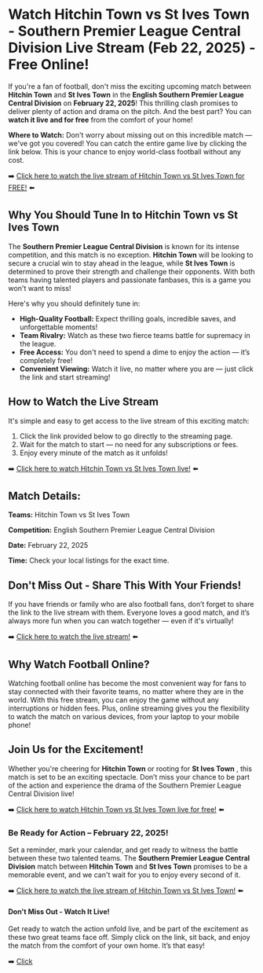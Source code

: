# Watch Hitchin Town vs St Ives Town - Southern Premier League Central Division Live Stream (Feb 22, 2025) - Free Online!

If you're a fan of football, don't miss the exciting upcoming match between **Hitchin Town** and **St Ives Town** in the **English Southern Premier League Central Division** on **February 22, 2025**! This thrilling clash promises to deliver plenty of action and drama on the pitch. And the best part? You can **watch it live and for free** from the comfort of your home!

**Where to Watch:** Don't worry about missing out on this incredible match — we've got you covered! You can catch the entire game live by clicking the link below. This is your chance to enjoy world-class football without any cost.

➡️ [Click here to watch the live stream of Hitchin Town vs St Ives Town for FREE!](https://tinyurl.com/livestreamfreeo?st=Hitchin+Town+vs+St+Ives+Town&si=gh) ⬅️

## Why You Should Tune In to Hitchin Town vs St Ives Town

The **Southern Premier League Central Division** is known for its intense competition, and this match is no exception. **Hitchin Town** will be looking to secure a crucial win to stay ahead in the league, while **St Ives Town** is determined to prove their strength and challenge their opponents. With both teams having talented players and passionate fanbases, this is a game you won't want to miss!

Here's why you should definitely tune in:

- **High-Quality Football:** Expect thrilling goals, incredible saves, and unforgettable moments!
- **Team Rivalry:** Watch as these two fierce teams battle for supremacy in the league.
- **Free Access:** You don't need to spend a dime to enjoy the action — it’s completely free!
- **Convenient Viewing:** Watch it live, no matter where you are — just click the link and start streaming!

## How to Watch the Live Stream

It's simple and easy to get access to the live stream of this exciting match:

1. Click the link provided below to go directly to the streaming page.
2. Wait for the match to start — no need for any subscriptions or fees.
3. Enjoy every minute of the match as it unfolds!

➡️ [Click here to watch Hitchin Town vs St Ives Town live!](https://tinyurl.com/livestreamfreeo?st=Hitchin+Town+vs+St+Ives+Town&si=gh) ⬅️

## Match Details:

**Teams:** Hitchin Town vs St Ives Town

**Competition:** English Southern Premier League Central Division

**Date:** February 22, 2025

**Time:** Check your local listings for the exact time.

## Don't Miss Out - Share This With Your Friends!

If you have friends or family who are also football fans, don’t forget to share the link to the live stream with them. Everyone loves a good match, and it’s always more fun when you can watch together — even if it's virtually!

➡️ [Click here to watch the live stream!](https://tinyurl.com/livestreamfreeo?st=Hitchin+Town+vs+St+Ives+Town&si=gh) ⬅️

## Why Watch Football Online?

Watching football online has become the most convenient way for fans to stay connected with their favorite teams, no matter where they are in the world. With this free stream, you can enjoy the game without any interruptions or hidden fees. Plus, online streaming gives you the flexibility to watch the match on various devices, from your laptop to your mobile phone!

## Join Us for the Excitement!

Whether you're cheering for **Hitchin Town** or rooting for **St Ives Town** , this match is set to be an exciting spectacle. Don’t miss your chance to be part of the action and experience the drama of the Southern Premier League Central Division live!

➡️ [Click here to watch Hitchin Town vs St Ives Town live for free!](https://tinyurl.com/livestreamfreeo?st=Hitchin+Town+vs+St+Ives+Town&si=gh) ⬅️

### Be Ready for Action – February 22, 2025!

Set a reminder, mark your calendar, and get ready to witness the battle between these two talented teams. The **Southern Premier League Central Division** match between **Hitchin Town** and **St Ives Town** promises to be a memorable event, and we can't wait for you to enjoy every second of it.

➡️ [Click here to watch the live stream of Hitchin Town vs St Ives Town!](https://tinyurl.com/livestreamfreeo?st=Hitchin+Town+vs+St+Ives+Town&si=gh) ⬅️

#### Don't Miss Out - Watch It Live!

Get ready to watch the action unfold live, and be part of the excitement as these two great teams face off. Simply click on the link, sit back, and enjoy the match from the comfort of your own home. It’s that easy!

➡️ [Click](https://tinyurl.com/livestreamfreeo?st=Hitchin+Town+vs+St+Ives+Town&si=gh)

